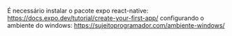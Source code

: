 É necessário instalar o pacote expo react-native: https://docs.expo.dev/tutorial/create-your-first-app/
configurando o ambiente do windows: https://sujeitoprogramador.com/ambiente-windows/
